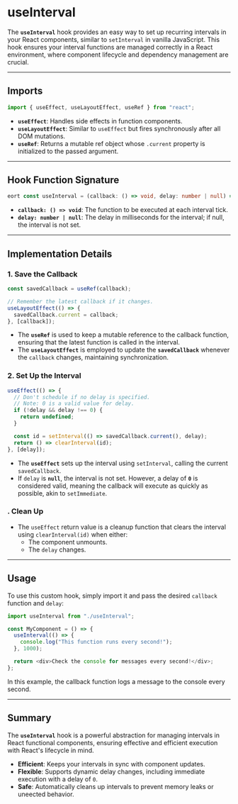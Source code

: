 # useInterval

The **`useInterval`** hook provides an easy way to set up recurring intervals in your React components, similar to `setInterval` in vanilla JavaScript. This hook ensures your interval functions are managed correctly in a React environment, where component lifecycle and dependency management are crucial.

---

## **Imports**

```typescript
import { useEffect, useLayoutEffect, useRef } from "react";
```

- **`useEffect`**: Handles side effects in function components.
- **`useLayoutEffect`**: Similar to `useEffect` but fires synchronously after all DOM mutations.
- **`useRef`**: Returns a mutable ref object whose `.current` property is initialized to the passed argument.

---

## **Hook Function Signature**

```typescript
eort const useInterval = (callback: () => void, delay: number | null) => {
```

- **`callback: () => void`**: The function to be executed at each interval tick.
- **`delay: number | null`**: The delay in milliseconds for the interval; if null, the interval is not set.

---

## **Implementation Details**

### **1. Save the Callback**

```typescript
const savedCallback = useRef(callback);

// Remember the latest callback if it changes.
useLayoutEffect(() => {
  savedCallback.current = callback;
}, [callback]);
```

- The **`useRef`** is used to keep a mutable reference to the callback function, ensuring that the latest function is called in the interval.
- The **`useLayoutEffect`** is employed to update the **`savedCallback`** whenever the `callback` changes, maintaining synchronization.

### **2. Set Up the Interval**

```typescript
useEffect(() => {
  // Don't schedule if no delay is specified.
  // Note: 0 is a valid value for delay.
  if (!delay && delay !== 0) {
    return undefined;
  }

  const id = setInterval(() => savedCallback.current(), delay);
  return () => clearInterval(id);
}, [delay]);
```

- The **`useEffect`** sets up the interval using `setInterval`, calling the current `savedCallback`.
- If `delay` is **`null`**, the interval is not set. However, a delay of **`0`** is considered valid, meaning the callback will execute as quickly as possible, akin to `setImmediate`.

### **. Clean Up**

- The `useEffect` return value is a cleanup function that clears the interval using `clearInterval(id)` when either:
  - The component unmounts.
  - The `delay` changes.

---

## **Usage**

To use this custom hook, simply import it and pass the desired `callback` function and `delay`:

```typescript
import useInterval from "./useInterval";

const MyComponent = () => {
  useInterval(() => {
    console.log("This function runs every second!");
  }, 1000);

  return <div>Check the console for messages every second!</div>;
};
```

In this example, the callback function logs a message to the console every second.

---

## **Summary**

The **`useInterval`** hook is a powerful abstraction for managing intervals in React functional components, ensuring effective and efficient execution with React's lifecycle in mind. 

- **Efficient**: Keeps your intervals in sync with component updates.
- **Flexible**: Supports dynamic delay changes, including immediate execution with a delay of `0`.
- **Safe**: Automatically cleans up intervals to prevent memory leaks or uneected behavior.
